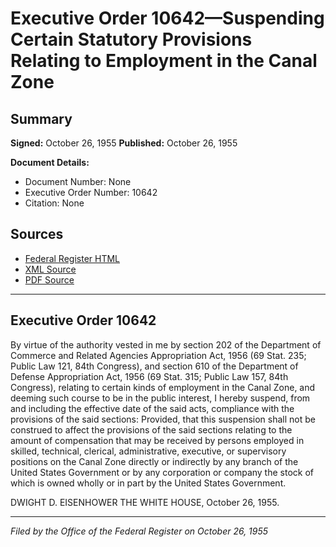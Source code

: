 # Executive Order 10642—Suspending Certain Statutory Provisions Relating to Employment in the Canal Zone

## Summary

**Signed:** October 26, 1955
**Published:** October 26, 1955

**Document Details:**
- Document Number: None
- Executive Order Number: 10642
- Citation: None

## Sources
- [Federal Register HTML](https://www.presidency.ucsb.edu/documents/executive-order-10642-suspending-certain-statutory-provisions-relating-employment-the)
- [XML Source](None)
- [PDF Source](None)

---

## Executive Order 10642

By virtue of the authority vested in me by section 202 of the Department of Commerce and Related Agencies Appropriation Act, 1956 (69 Stat. 235; Public Law 121, 84th Congress), and section 610 of the Department of Defense Appropriation Act, 1956 (69 Stat. 315; Public Law 157, 84th Congress), relating to certain kinds of employment in the Canal Zone, and deeming such course to be in the public interest, I hereby suspend, from and including the effective date of the said acts, compliance with the provisions of the said sections: Provided, that this suspension shall not be construed to affect the provisions of the said sections relating to the amount of compensation that may be received by persons employed in skilled, technical, clerical, administrative, executive, or supervisory positions on the Canal Zone directly or indirectly by any branch of the United States Government or by any corporation or company the stock of which is owned wholly or in part by the United States Government.

DWIGHT D. EISENHOWER
THE WHITE HOUSE,
October 26, 1955.

---

*Filed by the Office of the Federal Register on October 26, 1955*
